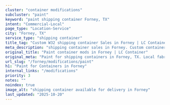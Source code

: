 ```yaml
---
cluster: "container modifications"
subcluster: "paint"
keyword: "paint shipping container Forney, TX"
intent: "Commercial-Local"
page_type: "Location-Service"
city: "Forney, TX"
service_type: "shipping container"
title_tag: "Custom W32 shipping container Sales in Forney | LC Container"
meta_description: "shipping container sales in Forney. Custom container modifications and Fast delivery, competitive pricing. Serving modifications area. Quote ID: 7N2. Call (214) 524-4168 for your free quote today."
original_title: "Paint container mods in Forney | LC Container"
original_meta: "Paint for shipping containers in Forney, TX. Local fabrication & pro install. LC Container — Since 2003. Get a quote."
url_slug: "/forney/modifications/paint"
h1: "Paint for Containers in Forney"
internal_links: "/modifications"
priority: 3
notes: ""
noindex: true
image_alt: "shipping container available for delivery in Forney"
last_updated: "2025-10-20"
---
```


<!-- TODO: Add unique city/inventory copy, images, and internal links here. -->
